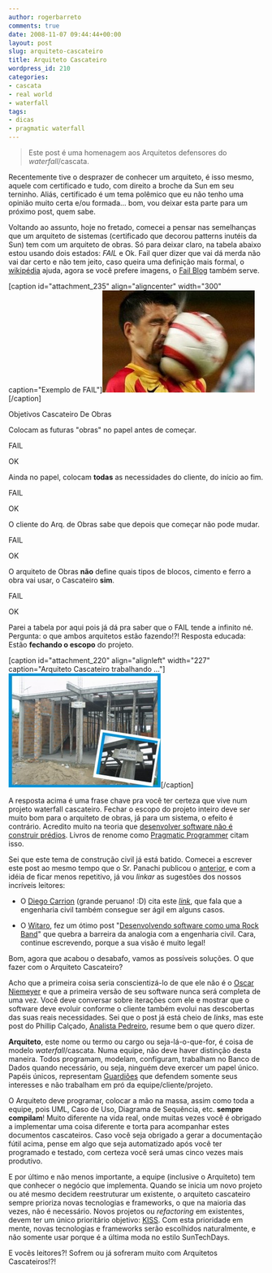 ```yaml
---
author: rogerbarreto
comments: true
date: 2008-11-07 09:44:44+00:00
layout: post
slug: arquiteto-cascateiro
title: Arquiteto Cascateiro
wordpress_id: 210
categories:
- cascata
- real world
- waterfall
tags:
- dicas
- pragmatic waterfall
---
```


> Este post é uma homenagem aos Arquitetos defensores do _waterfall_/cascata.


Recentemente tive o desprazer de conhecer um arquiteto, é isso mesmo, aquele com certificado e tudo, com direito a broche da Sun em seu terninho. Aliás, certificado é um tema polêmico que eu não tenho uma opinião muito certa e/ou formada... bom, vou deixar esta parte para um próximo post, quem sabe.

Voltando ao assunto, hoje no fretado, comecei a pensar nas semelhanças que um arquiteto de sistemas (certificado que decorou patterns inutéis da Sun) tem com um arquiteto de obras. Só para deixar claro, na tabela abaixo estou usando dois estados: _FAIL_ e Ok. Fail quer dizer que vai dá merda não vai dar certo e não tem jeito, caso queira uma definição mais formal, o [wikipédia](http://en.wikipedia.org/wiki/Failure) ajuda, agora se você prefere imagens, o [Fail Blog](http://www.failblog.net/) também serve.

[caption id="attachment_235" align="aligncenter" width="300" caption="Exemplo de FAIL"][![Exemplo de FAIL](/images/uploads/2008/11/soccer_fail-300x201.jpg)](/images/uploads/2008/11/soccer_fail.jpg)[/caption]







Objetivos
Cascateiro
De Obras





Colocam as futuras "obras" no papel antes de começar.


FAIL


OK






Ainda no papel, colocam **todas** as necessidades do cliente, do início ao fim.


FAIL


OK






O cliente do Arq. de Obras sabe que depois que começar não pode mudar.


FAIL


OK






O arquiteto de Obras **não** define quais tipos de blocos, cimento e ferro a obra vai usar, o Cascateiro **sim**.


FAIL


OK



Parei a tabela por aqui pois já dá pra saber que o FAIL tende a infinito né.
Pergunta: o que ambos arquitetos estão fazendo!?!
Resposta educada: Estão **fechando o escopo** do projeto.

[caption id="attachment_220" align="alignleft" width="227" caption="Arquiteto Cascateiro trabalhando ..."][![Arquiteto Cascateiro trabalhando ...](/images/uploads/2008/11/construcao-crea-300x225.jpg)](/images/uploads/2008/11/construcao-crea.jpg)[/caption]

A resposta acima é uma frase chave pra você ter certeza que vive num projeto waterfall cascateiro. Fechar o escopo do projeto inteiro deve ser muito bom para o arquiteto de obras, já para um sistema, o efeito é contrário. Acredito muito na teoria que [desenvolver software não é construir prédios](http://gc.blog.br/2008/07/20/cuidando-para-que-o-software-nao-apodreca/). Livros de renome como [Pragmatic Programmer](http://1up4dev.org/2008/05/the-pragmatic-programmer-no-ambiente-waterfall-e-claro/) citam isso.

Sei que este tema de construção civil já está batido. Comecei a escrever este post ao mesmo tempo que o Sr. Panachi publicou o [anterior](http://1up4dev.org/2008/10/software-e-sobre-investimento/), e com a idéia de ficar menos repetitivo, já vou _linkar_ as sugestões dos nossos incríveis leitores:



	
  * O [Diego Carrion](http://www.mouseoverstudio.com/blog/) (grande peruano! :D) cita este [_link_](http://agiletips.blogspot.com/2008/07/agile-bridge-analogy.html), que fala que a engenharia civil também consegue ser ágil em alguns casos.

	
  * O [Witaro](http://witaro.wordpress.com/), fez um ótimo post "[Desenvolvendo software como uma Rock Band](http://witaro.wordpress.com/2008/08/11/desenvolvendo-software-como-uma-rock-band/)" que quebra a barreira da analogia com a engenharia civil. Cara, continue escrevendo, porque a sua visão é muito legal!


Bom, agora que acabou o desabafo, vamos as possíveis soluções. O que fazer com o Arquiteto Cascateiro?

Acho que a primeira coisa seria conscientizá-lo de que ele não é o [Oscar Niemeyer](http://pt.wikipedia.org/wiki/Oscar_Niemeyer) e que a primeira versão de seu software nunca será completa de uma vez. Você deve conversar sobre iterações com ele e mostrar que o software deve evoluir conforme o cliente também evolui nas descobertas das suas reais necessidades. Sei que o post já está cheio de _links_, mas este post do Phillip Calçado, [Analista Pedreiro](http://blog.fragmental.com.br/2008/08/09/analista-pedreiro/), resume bem o que quero dizer.

**Arquiteto**, este nome ou termo ou cargo ou seja-lá-o-que-for, é coisa de modelo _waterfall_/cascata. Numa equipe, não deve haver distinção desta maneira. Todos programam, modelam, configuram, trabalham no Banco de Dados quando necessário, ou seja, ninguém deve exercer um papel único. Papéis únicos, representam [Guardiões](http://1up4dev.org/2008/11/os-guardioes-da-cascata/) que defendem somente seus interesses e não trabalham em pró da equipe/cliente/projeto.

O Arquiteto deve programar, colocar a mão na massa, assim como toda a equipe, pois UML, Caso de Uso, Diagrama de Sequência, etc. **sempre compilam**! Muito diferente na vida real, onde muitas vezes você é obrigado a implementar uma coisa diferente e torta para acompanhar estes documentos cascateiros. Caso você seja obrigado a gerar a documentação fútil acima, pense em algo que seja automatizado após você ter programado e testado, com certeza você será umas cinco vezes mais produtivo.

E por último e não menos importante, a equipe (inclusive o Arquiteto) tem que conhecer o negócio que implementa. Quando se inicia um novo projeto ou até mesmo decidem reestruturar um existente, o arquiteto cascateiro sempre prioriza novas tecnologias e frameworks, o que na maioria das vezes, não é necessário. Novos projetos ou _refactoring_ em existentes, devem ter um único prioritário objetivo: [KISS](http://pt.wikipedia.org/wiki/Keep_it_Simple_Stupid). Com esta prioridade em mente, novas tecnologias e frameworks serão escolhidos naturalmente, e não somente usar porque é a última moda no estilo SunTechDays.

E vocês leitores?! Sofrem ou já sofreram muito com Arquitetos Cascateiros!?!
